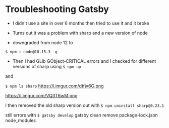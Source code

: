 # Troubleshooting Gatsby
* I didn't use a site in over 6 months then tried to use it and it broke
* Turns out it was a problem with sharp and a new version of node

* downgraded from node 12 to 

`$ npm i node@10.15.3 -g`

* Then I had GLib GObject-CRITICAL errors and I checked for different versions of sharp
using
`$ npm up`

and

`$ npm ls sharp`
https://i.imgur.com/dtfjv6G.png

https://i.imgur.com/VQ3T6wM.png


I then removed the old sharp version out with `$ npm uninstall sharp@0.23.1`

still errors with `$ gatsby develop`
gatsby clean
remove package-lock.json node_modules

